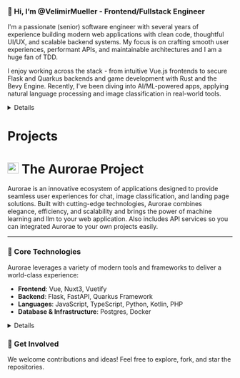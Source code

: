 ### 👋 Hi, I’m @VelimirMueller - Frontend/Fullstack Engineer


I'm a passionate (senior) software engineer with several years of experience building modern web applications with clean code, thoughtful UI/UX, and scalable backend systems. My focus is on crafting smooth user experiences, performant APIs, and maintainable architectures and I am a huge fan of TDD.

I enjoy working across the stack - from intuitive Vue.js frontends to secure Flask and Quarkus backends and game development with Rust and the Bevy Engine. Recently, I've been diving into AI/ML-powered apps, applying natural language processing and image classification in real-world tools.
<details>

### 🔧 Technologies I Enjoy Working With
- **Frontend**: Vue 3, React, Vite, Webpack, TailwindCSS, Pinia, TypeScript
- **Backend**: Python (Flask, FastAPI), Kotlin (Quarkus), Node.js
- **DevOps**: Docker, GitHub Actions, NGINX
- **Databases**: PostgreSQL
- **Languages**: JavaScript/TypeScript, Python, Kotlin, Rust, WebAssembly

### 🔍 What I'm Currently Exploring
- LLMs and document intelligence
- Multi-language NLP (German/English)
- Secure authentication and scalable backend design
- Building developer-first tools with clean UI/UX

### 🧠 Fun Facts
- I care deeply about performance and user experience.
- I learn by building - most of my GitHub projects are live experiments.
- I’m always open to feedback, ideas, and collaboration.

</details>

# Projects

# <img src="https://github.com/user-attachments/assets/12134a80-87bf-4ae1-8ee8-aeceb3309204" width="25" height="25" alt="The Aurorae project logo"> The Aurorae Project 

Aurorae is an innovative ecosystem of applications designed to provide seamless user experiences for chat, image classification, and landing page solutions. Built with cutting-edge technologies, Aurorae combines elegance, efficiency, and scalability and brings the power of machine learning and llm to your web application. Also includes API services so you can integrated Aurorae to your own projects easily.

---

### 🚀 Core Technologies
Aurorae leverages a variety of modern tools and frameworks to deliver a world-class experience:

- **Frontend**: Vue, Nuxt3, Vuetify
- **Backend**: Flask, FastAPI, Quarkus Framework
- **Languages**: JavaScript, TypeScript, Python, Kotlin, PHP
- **Database & Infrastructure**: Postgres, Docker

<details>
  
### 📌 Key Projects

#### 🔵 Aurorae Chat Frontend - to [repo](https://github.com/VelimirMueller/aurorae_chat_frontend)
A sleek and responsive Nuxt3-based application for real-time chat functionality.

#### 🔵 Aurorae WS Chatbot API - to [repo](https://github.com/VelimirMueller/aurorae_ws_chatbot_api)
A powerful Flask and Docker-based GPT4ALL chatbot websocket server.

#### 🔵 Aurorae Landing Page - to [repo](https://github.com/VelimirMueller/aurorae_landing_page)
A visually appealing landing page created with Vuetify, showcasing the Aurorae ecosystem.

#### 🔵 Aurorae Backend - to [repo](https://github.com/VelimirMueller/aurorae_backend)
A Kotlin-based backend built with the Quarkus framework for user verification and subscription management.

#### 🔵 Aurorae Images Frontend - to [repo]()
An intuitive Vue-based frontend for image classification.

---

### 🌟 Why Choose Aurorae?
- **Scalability**: Modular architecture to handle growth effortlessly.
- **Flexibility**: Built with versatile frameworks for adaptability.
- **Performance**: Optimized for speed and seamless user interaction.

---

</details>

### 🤝 Get Involved
We welcome contributions and ideas! Feel free to explore, fork, and star the repositories.

<!---
VelimirMueller/VelimirMueller is a ✨ special ✨ repository because its `README.md` (this file) appears on your GitHub profile.
You can click the Preview link to take a look at your changes.
--->
